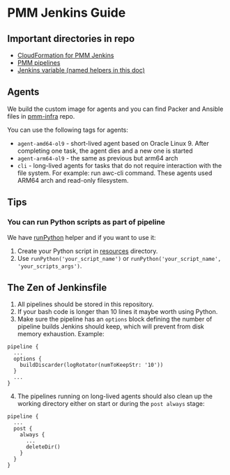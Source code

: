 # PMM Jenkins Guide

## Important directories in repo

- [CloudFormation for PMM Jenkins](https://github.com/Percona-Lab/jenkins-pipelines/tree/master/IaC/pmm.cd)
- [PMM pipelines](https://github.com/Percona-Lab/jenkins-pipelines/tree/master/pmm)
- [Jenkins variable (named helpers in this doc)](https://github.com/Percona-Lab/jenkins-pipelines/tree/master/vars)

## Agents

We build the custom image for agents and you can find Packer and Ansible files in [pmm-infra](https://github.com/percona/pmm-infra/tree/main/packer) repo.

You can use the following tags for agents:

- `agent-amd64-ol9` - short-lived agent based on Oracle Linux 9. After completing one task, the agent dies and a new one is started
- `agent-arm64-ol9` - the same as previous but arm64 arch
- `cli` - long-lived agents for tasks that do not require interaction with the file system. For example: run awc-cli command. These agents used ARM64 arch and read-only filesystem.

## Tips

### You can run Python scripts as part of pipeline

We have [runPython](https://github.com/Percona-Lab/jenkins-pipelines/blob/master/vars/runPython.groovy) helper and if you want to use it:

1. Create your Python script in [resources](https://github.com/Percona-Lab/jenkins-pipelines/tree/master/resources) directory.
2. Use `runPython('your_script_name')` or `runPython('your_script_name', 'your_scripts_args')`.

## The Zen of Jenkinsfile

1. All pipelines should be stored in this repository.
2. If your bash code is longer than 10 lines it maybe worth using Python.
3. Make sure the pipeline has an `options` block defining the number of pipeline builds Jenkins should keep, which will prevent from disk memory exhaustion. Example:

```Jenkinsfile
pipeline {
  ...
  options {
    buildDiscarder(logRotator(numToKeepStr: '10'))
  }
  ...
}
```

4. The pipelines running on long-lived agents should also clean up the working directory either on start or during the `post always` stage:

```Jenkinsfile
pipeline {
  ...
  post {
    always {
      ...
      deleteDir()
    }
  }
}
```
